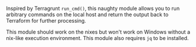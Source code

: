 Inspired by Terragrunt `run_cmd()`, this naughty module allows you to run arbitrary commands on the local host and return the output back to Terraform for further processing.

This module should work on the nixes but won't work on Windows without a nix-like execution environment. This module also requires `jq` to be installed.
